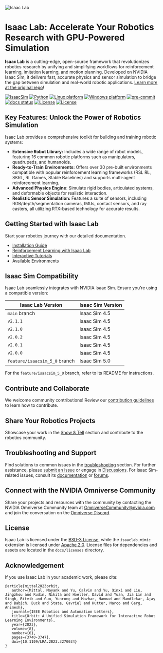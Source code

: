 ![Isaac Lab](docs/source/_static/isaaclab.jpg)

# Isaac Lab: Accelerate Your Robotics Research with GPU-Powered Simulation

**Isaac Lab** is a cutting-edge, open-source framework that revolutionizes robotics research by unifying and simplifying workflows for reinforcement learning, imitation learning, and motion planning.  Developed on NVIDIA Isaac Sim, it delivers fast, accurate physics and sensor simulation to bridge the gap between simulation and real-world robotic applications. [Learn more at the original repo](https://github.com/isaac-sim/IsaacLab)!

[![IsaacSim](https://img.shields.io/badge/IsaacSim-4.5.0-silver.svg)](https://docs.isaacsim.omniverse.nvidia.com/latest/index.html)
[![Python](https://img.shields.io/badge/python-3.10-blue.svg)](https://docs.python.org/3/whatsnew/3.10.html)
[![Linux platform](https://img.shields.io/badge/platform-linux--64-orange.svg)](https://releases.ubuntu.com/20.04/)
[![Windows platform](https://img.shields.io/badge/platform-windows--64-orange.svg)](https://www.microsoft.com/en-us/)
[![pre-commit](https://img.shields.io/github/actions/workflow/status/isaac-sim/IsaacLab/pre-commit.yaml?logo=pre-commit&logoColor=white&label=pre-commit&color=brightgreen)](https://github.com/isaac-sim/IsaacLab/actions/workflows/pre-commit.yaml)
[![docs status](https://img.shields.io/github/actions/workflow/status/isaac-sim/IsaacLab/docs.yaml?label=docs&color=brightgreen)](https://github.com/isaac-sim/IsaacLab/actions/workflows/docs.yaml)
[![License](https://img.shields.io/badge/license-BSD--3-yellow.svg)](https://opensource.org/licenses/BSD-3-Clause)
[![License](https://img.shields.io/badge/license-Apache--2.0-yellow.svg)](https://opensource.org/license/apache-2-0)

## Key Features: Unlock the Power of Robotics Simulation

Isaac Lab provides a comprehensive toolkit for building and training robotic systems:

*   **Extensive Robot Library:** Includes a wide range of robot models, featuring 16 common robotic platforms such as manipulators, quadrupeds, and humanoids.
*   **Ready-to-Train Environments:** Offers over 30 pre-built environments compatible with popular reinforcement learning frameworks (RSL RL, SKRL, RL Games, Stable Baselines) and supports multi-agent reinforcement learning.
*   **Advanced Physics Engine:** Simulate rigid bodies, articulated systems, and deformable objects for realistic interaction.
*   **Realistic Sensor Simulation:** Features a suite of sensors, including RGB/depth/segmentation cameras, IMUs, contact sensors, and ray casters, all utilizing RTX-based technology for accurate results.

## Getting Started with Isaac Lab

Start your robotics journey with our detailed documentation.

*   [Installation Guide](https://isaac-sim.github.io/IsaacLab/main/source/setup/installation/index.html#local-installation)
*   [Reinforcement Learning with Isaac Lab](https://isaac-sim.github.io/IsaacLab/main/source/overview/reinforcement-learning/rl_existing_scripts.html)
*   [Interactive Tutorials](https://isaac-sim.github.io/IsaacLab/main/source/tutorials/index.html)
*   [Available Environments](https://isaac-sim.github.io/IsaacLab/main/source/overview/environments.html)

## Isaac Sim Compatibility

Isaac Lab seamlessly integrates with NVIDIA Isaac Sim.  Ensure you're using a compatible version:

| Isaac Lab Version             | Isaac Sim Version |
| ----------------------------- | ----------------- |
| `main` branch                 | Isaac Sim 4.5     |
| `v2.1.1`                      | Isaac Sim 4.5     |
| `v2.1.0`                      | Isaac Sim 4.5     |
| `v2.0.2`                      | Isaac Sim 4.5     |
| `v2.0.1`                      | Isaac Sim 4.5     |
| `v2.0.0`                      | Isaac Sim 4.5     |
| `feature/isaacsim_5_0` branch | Isaac Sim 5.0     |

For the `feature/isaacsim_5_0` branch, refer to its README for instructions.

## Contribute and Collaborate

We welcome community contributions! Review our [contribution guidelines](https://isaac-sim.github.io/IsaacLab/main/source/refs/contributing.html) to learn how to contribute.

## Share Your Robotics Projects

Showcase your work in the [Show & Tell](https://github.com/isaac-sim/IsaacLab/discussions/categories/show-and-tell) section and contribute to the robotics community.

## Troubleshooting and Support

Find solutions to common issues in the [troubleshooting](https://isaac-sim.github.io/IsaacLab/main/source/refs/troubleshooting.html) section. For further assistance, please [submit an issue](https://github.com/isaac-sim/IsaacLab/issues) or engage in [Discussions](https://github.com/isaac-sim/IsaacLab/discussions). For Isaac Sim-related issues, consult its [documentation](https://docs.omniverse.nvidia.com/app_isaacsim/app_isaacsim/overview.html) or [forums](https://forums.developer.nvidia.com/c/agx-autonomous-machines/isaac/67).

## Connect with the NVIDIA Omniverse Community

Share your projects and resources with the community by contacting the NVIDIA Omniverse Community team at OmniverseCommunity@nvidia.com and join the conversation on the [Omniverse Discord](https://discord.com/invite/nvidiaomniverse).

## License

Isaac Lab is licensed under the [BSD-3 License](LICENSE), while the `isaaclab_mimic` extension is licensed under [Apache 2.0](LICENSE-mimic).  License files for dependencies and assets are located in the `docs/licenses` directory.

## Acknowledgement

If you use Isaac Lab in your academic work, please cite:

```
@article{mittal2023orbit,
   author={Mittal, Mayank and Yu, Calvin and Yu, Qinxi and Liu, Jingzhou and Rudin, Nikita and Hoeller, David and Yuan, Jia Lin and Singh, Ritvik and Guo, Yunrong and Mazhar, Hammad and Mandlekar, Ajay and Babich, Buck and State, Gavriel and Hutter, Marco and Garg, Animesh},
   journal={IEEE Robotics and Automation Letters},
   title={Orbit: A Unified Simulation Framework for Interactive Robot Learning Environments},
   year={2023},
   volume={8},
   number={6},
   pages={3740-3747},
   doi={10.1109/LRA.2023.3270034}
}
```